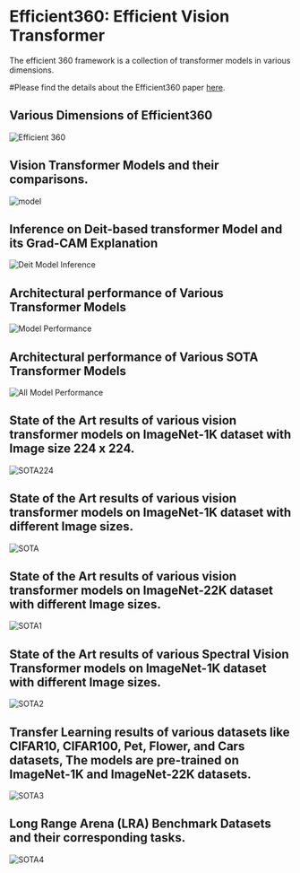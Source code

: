 # Efficient360: Efficient Vision Transformer
The efficient 360 framework is a collection of transformer models in various dimensions.

#Please find the details about the Efficient360 paper [here](https://arxiv.org/pdf/2302.08374v1.pdf).

## Various Dimensions of Efficient360
![Efficient 360](images/Transformer_ven_diagram_E360_v3.png) 

## Vision Transformer Models and their comparisons.
![model](images/transformer_models.png) 

## Inference on Deit-based transformer Model and its Grad-CAM Explanation
![Deit Model Inference](images/transformer_inference.png) 

## Architectural performance of Various Transformer Models
![Model Performance](images/model_performance.png) 

## Architectural performance of Various SOTA Transformer Models
![All Model Performance](images/all_model_performance_acc.png)


## State of the Art results of various vision transformer models on ImageNet-1K dataset with Image size 224 x 224.
![SOTA224](images/ImageNet1K_224.png) 

## State of the Art results of various vision transformer models on ImageNet-1K dataset with different Image sizes.
![SOTA](images/ImageNet1K_384.png) 


## State of the Art results of various vision transformer models on ImageNet-22K dataset with different Image sizes.
![SOTA1](images/ImageNet22K.png) 


## State of the Art results of various Spectral Vision Transformer models on ImageNet-1K dataset with different Image sizes.
![SOTA2](images/spectral_net.png) 


 ## Transfer Learning results of various datasets like CIFAR10, CIFAR100, Pet, Flower, and Cars datasets, The models are  pre-trained on ImageNet-1K and ImageNet-22K datasets.
![SOTA3](images/transfer_learning.png) 

 ## Long Range Arena (LRA) Benchmark Datasets  and their corresponding tasks.
![SOTA4](images/lra.png)
